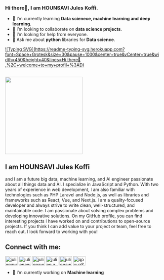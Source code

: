 ### Hi there👋, I am HOUNSAVI Jules Koffi.


- 🌱 I’m currently learning **Data scienece, machine learning and deep learning**.
- 👯 I’m looking to collaborate on **data science projects**.
- 🤔 I’m looking for help from everyone.
- 💬 Ask me about **python** libraries for **Data science**.



[![Typing SVG](https://readme-typing-svg.herokuapp.com?font=Space+Grotesk&size=30&pause=1000&center=true&vCenter=true&width=450&height=40&lines=Hi there👋 ,%2C+welcome+to+my+profil+%3AD)](https://git.io/typing-svg)
##
 <img  style="height:250px;" src="https://www.pinterest.com/pin/254805291400706481/">
 
 ## I am HOUNSAVI Jules Koffi 
  and I am a future big data, machine learning, and AI engineer passionate about all things data and AI. I specialize in JavaScript and Python. With two years of experience in web development, I am also familiar with technologies such as PHP Laravel and Node.js, as well as libraries and frameworks such as React, Vue, and Next.js.
I am a quality-focused developer and always strive to write clean, well-structured, and maintainable code. I am passionate about solving complex problems and developing innovative solutions.
On my GitHub profile, you can find interesting projects I have worked on and contributions to open-source projects. If you think I can add value to your project or team, feel free to reach out. I look forward to working with you!
## Connect with me:
<a href="https://twitter.com/julienawon" target="blank"><img align="center" src="https://raw.githubusercontent.com/rahuldkjain/github-profile-readme-generator/master/src/images/icons/Social/twitter.svg" alt="julienawon" height="30" width="40" /></a>
<a href="https://linkedin.com/in/julienawon" target="blank"><img align="center" src="https://raw.githubusercontent.com/rahuldkjain/github-profile-readme-generator/master/src/images/icons/Social/linked-in-alt.svg" alt="julienawon" height="30" width="40" /></a>
<a href="https://kaggle.com/julienawonga" target="blank"><img align="center" src="https://raw.githubusercontent.com/rahuldkjain/github-profile-readme-generator/master/src/images/icons/Social/kaggle.svg" alt="julienawonga" height="30" width="40" /></a>
<a href="https://instagram.com/julien.awon" target="blank"><img align="center" src="https://raw.githubusercontent.com/rahuldkjain/github-profile-readme-generator/master/src/images/icons/Social/instagram.svg" alt="julien.aw_" height="30" width="40" /></a>
<a href="https://auth.geeksforgeeks.org/user/julienawon" target="blank"><img align="center" src="https://raw.githubusercontent.com/rahuldkjain/github-profile-readme-generator/master/src/images/icons/Social/geeks-for-geeks.svg" alt="julienawon" height="30" width="40" /></a>
<a href="https://discord.gg/qpuuzSHQ" target="blank"><img align="center" src="https://raw.githubusercontent.com/rahuldkjain/github-profile-readme-generator/master/src/images/icons/Social/discord.svg" alt="qpuuzSHQ" height="30" width="40" /></a>

- 🔭 I’m currently working on **Machine learning**
